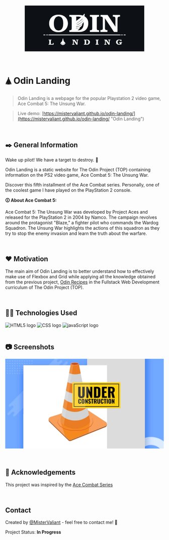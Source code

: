 <p align="center">
  <a target='_blank' href='https://mistervaliant.github.io/odin-landing/index.html'>
    <img width=380px src="images/showcase/git-logo.webp" alt="Odin Landing" title='Odin Landing'/>
  </a>
</p>

<br/>

# 🛦 Odin Landing
> Odin Landing is a webpage for the popular Playstation 2 video game, Ace Combat 5: The Unsung War.

>Live demo:
[https://mistervaliant.github.io/odin-landing/](https://mistervaliant.github.io/odin-landing/ "Odin Landing")

<br/>

## ✒️ General Information 
Wake up pilot! We have a target to destroy. 🚀

Odin Landing is a static website for The Odin Project (TOP) containing information on the PS2 video game, Ace Combat 5: The Unsung War.

Discover this fifth installment of the Ace Combat series. Personally, one of the coolest game I have played on the PlayStation 2 console.

**🛈 About Ace Combat 5:**

Ace Combat 5: The Unsung War was developed by Project Aces and released for the PlayStation 2 in 2004 by Namco. The campaign revolves around the protagonist "Blaze," a fighter pilot who commands the Wardog Squadron. The Unsung War highlights the actions of this squadron as they try to stop the enemy invasion and learn the truth about the warfare.

<br/>

## ❤️ Motivation
The main aim of Odin Landing is to better understand how to effectively make use of Flexbox and Grid while applying all the knowledge obtained from the previous project, [Odin Recipes](https://github.com/MisterValiant/odin-recipes "Odin Recipes") in the Fullstack Web Development curriculum of The Odin Project (TOP). 

<br/>

## 👨‍💻 Technologies Used
<div align="left">
  <img title='HTML' src="https://cdn.jsdelivr.net/gh/devicons/devicon/icons/html5/html5-original.svg" height="42" width="58" alt="HTML5 logo"  />
  <img title='CSS' src="https://cdn.jsdelivr.net/gh/devicons/devicon/icons/css3/css3-original.svg" height="42" width="58" alt="CSS logo"  />
  <img title='JavaScript' src="https://cdn.jsdelivr.net/gh/devicons/devicon/icons/javascript/javascript-original.svg" height="42" width="58" alt="javaScript logo"  />
</div>

<br/>

<!-- ## 📌 Features



<br/> -->

## 📷 Screenshots
![Website showcase](images/showcase/showcase.webp)

<br/>

<!-- ## 🗺️ Room for Improvement
Issues:
- 

<br/> -->

## 🔗 Acknowledgements
This project was inspired by the [Ace Combat Series](https://www.acecombat.jp "Ace Combat")

<!-- _Music:_
- [Levi Niha](https://www.youtube.com/c/LeviNiha "Levi Niha")
- [Kevin MacLeod](https://www.youtube.com/channel/UCSZXFhRIx6b0dFX3xS8L1yQ "Kevin MacLeod")

_Other References:_
- [Unity Learn](https://learn.unity.com "Unity Learn")
- [Night School Studio](https://nightschoolstudio.com "Night School Studio") -->

<br/>

## Contact
Created by [@MisterValiant](https://github.com/MisterValiant) - feel free to contact me! 📧

Project Status: **In Progress**

